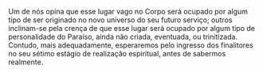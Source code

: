 ﻿Um de nós opina que esse lugar vago no Corpo será ocupado por algum tipo de ser originado no novo universo do seu futuro serviço; outros inclinam-se pela crença de que esse lugar será ocupado por algum tipo de personalidade do Paraíso, ainda não criada, eventuada, ou trinitizada. Contudo, mais adequadamente, esperaremos pelo ingresso dos finalitores no seu sétimo estágio de realização espiritual, antes de sabermos realmente.